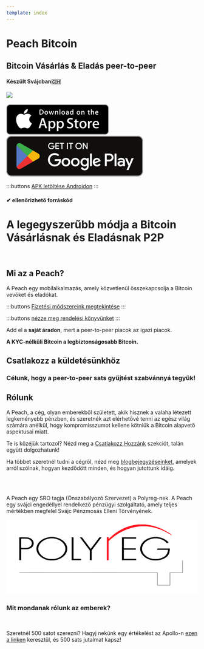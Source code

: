 ```yaml
---
template: index
---
```


<!--[teaser]-->

# Peach Bitcoin

## Bitcoin Vásárlás & Eladás <span>peer-to-peer</span>

#### Készült Svájcban🇨🇭

<div class="inner-wrap">

![](/img/phones.png)

<div>
  <div class="md:flex items-end">
    <a href="https://testflight.apple.com/join/wfSPFEWG"><img class="h-180px md:h-90px" src="/img/home/download-on-the-app-store.svg" alt="Letöltés az Apple Store-ban"></a>
    <a class="md:ml-4" href="https://play.google.com/store/apps/details?id=com.peachbitcoin.peach.mainnet"><img class="h-180px md:h-90px" src="/img/home/get-it-on-google-play.svg" alt="Szerezd meg a Google Play-en"></a>
  </div>

:::buttons
[APK letöltése Androidon](/apk/)
:::

</div>

</div>

#### ✔ ellenőrizhető forráskód

<!--[top]-->

# A legegyszerűbb módja a Bitcoin Vásárlásnak és Eladásnak P2P

<br>

## Mi az a Peach?

A Peach egy mobilalkalmazás, amely közvetlenül összekapcsolja a Bitcoin vevőket és eladókat.

:::buttons
[Fizetési módszereink megtekintése](/how-it-works/#available-payment-methods)
:::

:::buttons
[nézze meg rendelési könyvünket](/hu/kycfree-orderbook)
:::

Add el a **saját áradon**, mert a peer-to-peer piacok az igazi piacok.

**A KYC-nélküli Bitcoin a legbiztonságosabb Bitcoin.**

<!--[mission]-->

## Csatlakozz a küldetésünkhöz

### Célunk, hogy a peer-to-peer sats gyűjtést szabvánnyá tegyük!

<!--[about]-->

## Rólunk

A Peach, a cég, olyan emberekből született, akik hisznek a valaha létezett legkeményebb pénzben, és szeretnék azt elérhetővé tenni az egész világ számára anélkül, hogy kompromisszumot kellene kötniük a Bitcoin alapvető aspektusai miatt.

Te is közéjük tartozol? Nézd meg a [Csatlakozz Hozzánk](/join-us/) szekciót, talán együtt dolgozhatunk!

Ha többet szeretnél tudni a cégről, nézd meg [blogbejegyzéseinket](/blog/), amelyek arról szólnak, hogyan kezdődött minden, és hogyan jutottunk idáig.

<br><br>

A Peach egy SRO tagja (Önszabályozó Szervezet) a Polyreg-nek. A Peach egy svájci engedéllyel rendelkező pénzügyi szolgáltató, amely teljes mértékben megfelel Svájc Pénzmosás Elleni Törvényének.

<div class="flex justify-center"><div class="w-1/2">

![](/img/home/polyreg.png)

</div></div>

### Mit mondanak rólunk az emberek?

<br>
<div id="ap-widget-container" class="ap-widget-container" prod_code="peach" show ="top" bg_color="#FFFFFF" review_bg_color = "#FFFFFF" text_color = "#000000"></div>

Szeretnél 500 satot szerezni? Hagyj nekünk egy értékelést az Apollo-n [ezen a linken](https://heyapollo.com/invite-review?prod=peach) keresztül, és 500 sats jutalmat kapsz!
